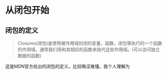 # 从闭包开始

## 闭包的定义

> Closures(闭包)是使用被作用域封闭的变量，函数，闭包等执行的一个函数的作用域。通常我们用和其相应的函数来指代这些作用域。(可以访问独立数据的函数)

这是MDN官方给出的闭包的定义。比较晦涩难懂。我个人理解为